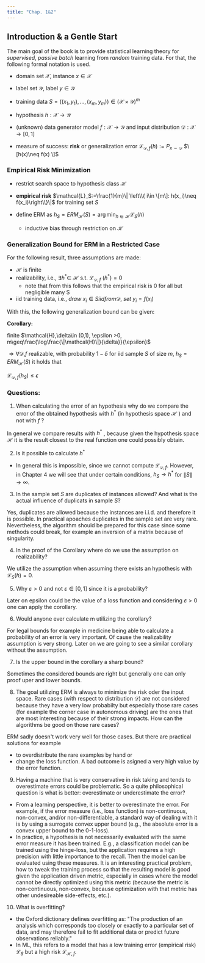```yaml
---
title: "Chap. 1&2"
---
```


## Introduction & a Gentle Start

The main goal of the book is to provide statistical learning theory for *supervised*, *passive* *batch* learning from *random* training data. For that, the following formal notation is used.
* domain set $\mathcal{X}$, instance $x\in\mathcal{X}$

* label set $\mathcal{Y}$, label $y\in\mathcal{Y}$

* training data $S = \left((x_1,y_1),\dots,(x_m,y_m) \right ) \in\left(\mathcal{X}\times\mathcal{Y} \right )^m$

* hypothesis $h:\mathcal{X}\to\mathcal{Y}$
* (unknown) data generator model $f:\mathcal{X}\to\mathcal{Y}$ and input distribution $\mathcal{D}:\mathcal{X}\to[0,1]$

* measure of success: **risk** or generalization error $\mathcal{L}_{\mathcal{D},f}(h):=P_{x\sim\mathcal{D}}$ $\[h(x)\neq f(x) \]$


### Empirical Risk Minimization
* restrict search space to hypothesis class $\mathcal{H}$

* **empirical risk** $\mathcal{L}_S:=\frac{1}{m}\| \left\\{ i\in \[m\]: h(x_i)\neq f(x_i)\right\\}\|$ for training set $S$

* define ERM as $h_S = ERM_\mathcal{H}(S) = \arg\min_{h\in\mathcal{H}}\mathcal{L}_S(h)$

  * inductive bias through restriction on $\mathcal{H}$

  
### Generalization Bound for ERM in a Restricted Case
For the following result, three assumptions are made:
* $\mathcal{H}$ is finite
* realizability, i.e., $\exists h^*\in$ $\mathcal{H}$ s.t. $\mathcal{L}_{\mathcal{D},f}$ $(h^*)=0$
  * note that from this follows that the empirical risk is 0 for all but negligible many S
* iid training data, i.e., $draw\ x_i\in S iid from \mathcal{D},\ set\ y_i=f(x_i)$


With this, the following generalization bound can be given:

**Corollary:** 

finite $\mathcal{H},\delta\in (0,1), \epsilon >0, m\geq\frac{\log\frac{\|\mathcal{H}\|}{\delta}}{\epsilon}$


$\Rightarrow \forall \mathcal{D}$,$f$ realizable, with probability $1-\delta$ for iid sample $S$ of size $m$, $h_S=ERM_\mathcal{H}(S)$ it holds that


$\mathcal{L}_{\mathcal{D},f}(h_S)\leq\epsilon$



### Questions:
1. When calculating the error of an hypothesis why do we compare the error of the obtained hypothesis with $h^{*}$
 (in hypothesis space $\mathcal{H}$
) and not with $f$
? 

In general we compare results with $h^{*}$
, because given the hypothesis space $\mathcal{H}$
 it is the result closest to the real function one could possibly obtain.

2. Is it possible to calculate $h^{*}$
 * In general this is impossible, since we cannot compute $\mathcal{L}_{\mathcal{D},f}$. However, in Chapter 4 we will see that under certain conditions, $h_S\rightarrow h^*$ for $\|S\|\rightarrow\infty$.

3. In the sample set $S$
 are duplicates of instances allowed? And what is the actual influence of duplicats in sample $S$?

Yes, duplicates are allowed because the instances are i.i.d. and therefore it is possible.
In practical apoaches duplicates in the sample set are very rare. Nevertheless, the algorithm should be prepared for this case since some methods could break, for example an inversion of a matrix because of singularity.

4. In the proof of the Corollary where do we use the assumption on realizability?

We utilize the assumption when assuming there exists an hypothesis with $\mathcal{L}_{S}(h)=0$.

5. Why $\varepsilon>0$ and not $\varepsilon \in [0,1]$ since it is a probability?

Later on epsilon could be the value of a loss function and considering $\varepsilon>0$ one can apply the corollary.

6. Would anyone ever calculate m utilizing the corollary?

For legal bounds for example in medicine being able to calculate a probability of an error is very important. Of cause the realizability assumption is very strong. Later on we are going to see a similar corollary without the assumption.

7. Is the upper bound in the corollary a sharp bound?

Sometimes the considered bounds are right but generally one can only proof uper and lower bounds.

8. The goal utilizing ERM is always to minimize the risk oder the input space. Rare cases (with respect to distribution $\mathcal{D}$) are not considered because they have a very low probabilty but especially those rare cases (for example the corner case in autonomous driving) are the ones that are most interesting because of their strong impacts. How can the algorithms be good on those rare cases?

ERM sadly doesn't work very well for those cases. But there are practical solutions for example
- to overdistribute the rare examples by hand or
- change the loss function. A bad outcome is asigned a very high value by the error function.

9. Having a machine that is very conservative in risk taking and tends to overestimate errors could be problematic. So a quite philosophical question is what is better: overestimate or underestimate the error?

* From a learning perspective, it is better to overestimate the error. For example, if the error measure (i.e., loss function) is non-continuous, non-convex, and/or non-differentiable, a standard way of dealing with it is by using a surrogate convex upper bound (e.g., the absolute error is a convex upper bound to the 0-1-loss).
* In practice, a hypothesis is not necessarily evaluated with the same error measure it has been trained. E.g., a classification model can be trained using the hinge-loss, but the application requires a high precision with little importance to the recall. Then the model can be evaluated using these measures. It is an interesting practical problem, how to tweak the training process so that the resulting model is good given the application driven metric, especially in cases where the model cannot be directly optimized using this metric (because the metric is non-continuous, non-convex, because optimization with that metric has other undesireable side-effects, etc.).

10. What is overfitting?

* the Oxford dictionary defines overfitting as: "The production of an analysis which corresponds too closely or exactly to a particular set of data, and may therefore fail to fit additional data or predict future observations reliably."
* In ML, this refers to a model that has a low training error (empirical risk) $\mathcal{L}_S$ but a high risk $\mathcal{L}_{\mathcal{H},f}$.

